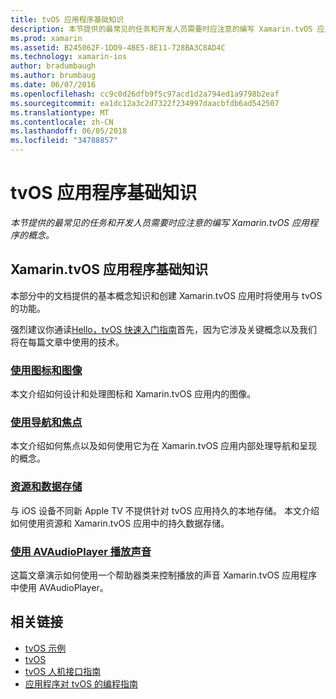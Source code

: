 ```yaml
---
title: tvOS 应用程序基础知识
description: 本节提供的最常见的任务和开发人员需要时应注意的编写 Xamarin.tvOS 应用程序的概念。
ms.prod: xamarin
ms.assetid: B245062F-1DD9-4BE5-8E11-728BA3C8AD4C
ms.technology: xamarin-ios
author: bradumbaugh
ms.author: brumbaug
ms.date: 06/07/2016
ms.openlocfilehash: cc9c0d26dfb9f5c97acd1d2a794ed1a9798b2eaf
ms.sourcegitcommit: ea1dc12a3c2d7322f234997daacbfdb6ad542507
ms.translationtype: MT
ms.contentlocale: zh-CN
ms.lasthandoff: 06/05/2018
ms.locfileid: "34788857"
---
```

# <a name="tvos-application-fundamentals"></a>tvOS 应用程序基础知识

_本节提供的最常见的任务和开发人员需要时应注意的编写 Xamarin.tvOS 应用程序的概念。_

<a name="Xamarin.tvOS-Application-Fundamentals" />

## <a name="xamarintvos-application-fundamentals"></a>Xamarin.tvOS 应用程序基础知识

本部分中的文档提供的基本概念知识和创建 Xamarin.tvOS 应用时将使用与 tvOS 的功能。

强烈建议你通读[Hello，tvOS 快速入门指南](~/ios/tvos/get-started/hello-tvos.md)首先，因为它涉及关键概念以及我们将在每篇文章中使用的技术。

<a name="Working-with-Icons-and-Images" />

### <a name="working-with-icons-and-imagesiostvosapp-fundamentalsicons-imagesmd"></a>[使用图标和图像](~/ios/tvos/app-fundamentals/icons-images.md)

本文介绍如何设计和处理图标和 Xamarin.tvOS 应用内的图像。

<a name="Working-with-Navigation-and-Focus" />

### <a name="working-with-navigation-and-focusiostvosapp-fundamentalsnavigation-focusmd"></a>[使用导航和焦点](~/ios/tvos/app-fundamentals/navigation-focus.md)

本文介绍如何焦点以及如何使用它为在 Xamarin.tvOS 应用内部处理导航和呈现的概念。

<a name="Resources-and-Data-Storage" />

### <a name="resources-and-data-storageiostvosapp-fundamentalsresources-data-storagemd"></a>[资源和数据存储](~/ios/tvos/app-fundamentals/resources-data-storage.md)

与 iOS 设备不同新 Apple TV 不提供针对 tvOS 应用持久的本地存储。 本文介绍如何使用资源和 Xamarin.tvOS 应用中的持久数据存储。

<a name="Playing-Sound-with-AVAudioPlayer" />

### <a name="playing-sound-with-avaudioplayeriostvosapp-fundamentalssoundsmd"></a>[使用 AVAudioPlayer 播放声音](~/ios/tvos/app-fundamentals/sounds.md)

这篇文章演示如何使用一个帮助器类来控制播放的声音 Xamarin.tvOS 应用程序中使用 AVAudioPlayer。

## <a name="related-links"></a>相关链接

- [tvOS 示例](https://developer.xamarin.com/samples/tvos/all/)
- [tvOS](https://developer.apple.com/tvos/)
- [tvOS 人机接口指南](https://developer.apple.com/tvos/human-interface-guidelines/)
- [应用程序对 tvOS 的编程指南](https://developer.apple.com/library/prerelease/tvos/documentation/General/Conceptual/AppleTV_PG/)
